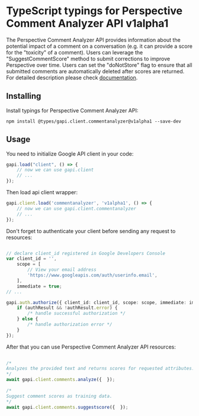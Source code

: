 # TypeScript typings for Perspective Comment Analyzer API v1alpha1
The Perspective Comment Analyzer API provides information about the potential impact of a comment on a conversation (e.g. it can provide a score for the "toxicity" of a comment). Users can leverage the "SuggestCommentScore" method to submit corrections to improve Perspective over time. Users can set the "doNotStore" flag to ensure that all submitted comments are automatically deleted after scores are returned.
For detailed description please check [documentation](https://github.com/conversationai/perspectiveapi/blob/master/README.md).

## Installing

Install typings for Perspective Comment Analyzer API:
```
npm install @types/gapi.client.commentanalyzer@v1alpha1 --save-dev
```

## Usage

You need to initialize Google API client in your code:
```typescript
gapi.load("client", () => { 
    // now we can use gapi.client
    // ... 
});
```

Then load api client wrapper:
```typescript
gapi.client.load('commentanalyzer', 'v1alpha1', () => {
    // now we can use gapi.client.commentanalyzer
    // ... 
});
```

Don't forget to authenticate your client before sending any request to resources:
```typescript

// declare client_id registered in Google Developers Console
var client_id = '',
    scope = [     
        // View your email address
        'https://www.googleapis.com/auth/userinfo.email',
    ],
    immediate = true;
// ...

gapi.auth.authorize({ client_id: client_id, scope: scope, immediate: immediate }, authResult => {
    if (authResult && !authResult.error) {
        /* handle successful authorization */
    } else {
        /* handle authorization error */
    }
});            
```

After that you can use Perspective Comment Analyzer API resources:

```typescript 
    
/* 
Analyzes the provided text and returns scores for requested attributes.  
*/
await gapi.client.comments.analyze({  }); 
    
/* 
Suggest comment scores as training data.  
*/
await gapi.client.comments.suggestscore({  });
```
